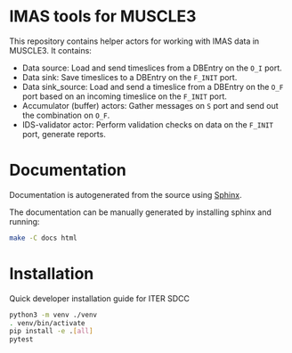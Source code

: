 # IMAS tools for MUSCLE3
This repository contains helper actors for working with IMAS data in MUSCLE3.
It contains:

* Data source: Load and send timeslices from a DBEntry on the `O_I` port.
* Data sink: Save timeslices to a DBEntry on the `F_INIT` port.
* Data sink_source: Load and send a timeslice from a DBEntry on the `O_F` port based on an incoming timeslice on the `F_INIT` port.
* Accumulator (buffer) actors: Gather messages on `S` port and send out the combination on `O_F`.
* IDS-validator actor: Perform validation checks on data on the `F_INIT` port, generate reports.

# Documentation
Documentation is autogenerated from the source using [Sphinx](http://sphinx-doc.org/).

The documentation can be manually generated by installing sphinx and running:

```bash
make -C docs html
```

# Installation
Quick developer installation guide for ITER SDCC

```bash
python3 -m venv ./venv
. venv/bin/activate
pip install -e .[all]
pytest
```
